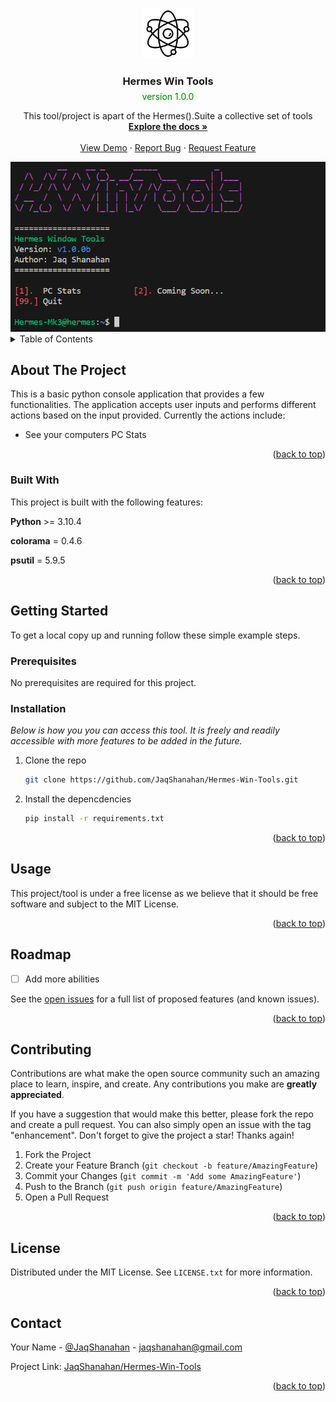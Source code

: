 <a name="readme-top"></a>

<!-- PROJECT LOGO -->
<br />
<div align="center">
  <a href="https://github.com/JaqShanahan/Hermes-Win-Tools/">
  <img src="images/atom.png" alt="Logo" width="80" height="80">
  </a>

  <h3 align="center">Hermes Win Tools</h3>
  <p style='color: green;margin-top:-10px;'>version 1.0.0</p>

  <p align="center">
    This tool/project is apart of the Hermes().Suite a collective set of tools
    <br />
    <a href="https://github.com/JaqShanahan/Hermes-Win-Tools/"><strong>Explore the docs »</strong></a>
    <br />
    <br />
    <a href="https://github.com/JaqShanahan/Hermes-Win-Tools/">View Demo</a>
    ·
    <a href="https://github.com/JaqShanahan/Hermes-Win-Tools/issues">Report Bug</a>
    ·
    <a href="https://github.com/JaqShanahan/Hermes-Win-Tools/issues">Request Feature</a>
  </p>
</div>

<div align="center">
  <img src="images/Picture1.png" alt="Logo" width="auto" height="auto">
</div>

<!-- TABLE OF CONTENTS -->
<details>
  <summary>Table of Contents</summary>
  <ol>
    <li>
      <a href="#about-the-project">About The Project</a>
      <ul>
        <li><a href="#built-with">Built With</a></li>
      </ul>
    </li>
    <li>
      <a href="#getting-started">Getting Started</a>
      <ul>
        <li><a href="#prerequisites">Prerequisites</a></li>
        <li><a href="#installation">Installation</a></li>
      </ul>
    </li>
    <li><a href="#usage">Usage</a></li>
    <li><a href="#roadmap">Roadmap</a></li>
    <li><a href="#contributing">Contributing</a></li>
    <li><a href="#license">License</a></li>
    <li><a href="#contact">Contact</a></li>
  </ol>
</details>

<!-- ABOUT THE PROJECT -->

## About The Project

This is a basic python console application that provides a few functionalities. The application accepts user inputs and performs different actions based on the input provided. Currently the actions include:

- See your computers PC Stats

<p align="right">(<a href="#readme-top">back to top</a>)</p>

### Built With

This project is built with the following features:

**Python** >= 3.10.4

**colorama** = 0.4.6

**psutil**  = 5.9.5

<p align="right">(<a href="#readme-top">back to top</a>)</p>

<!-- GETTING STARTED -->

## Getting Started

To get a local copy up and running follow these simple example steps.

### Prerequisites

No prerequisites are required for this project.

### Installation

_Below is how you you can access this tool. It is freely and readily accessible with more features to be added in the future._

1. Clone the repo
   ```sh
   git clone https://github.com/JaqShanahan/Hermes-Win-Tools.git
   ```
2. Install the depencdencies
   ```sh
   pip install -r requirements.txt
   ```

<p align="right">(<a href="#readme-top">back to top</a>)</p>

<!-- USAGE EXAMPLES -->

## Usage

This project/tool is under a free license as we believe that it should be free software and subject to the MIT License.

<p align="right">(<a href="#readme-top">back to top</a>)</p>

<!-- ROADMAP -->

## Roadmap

- [ ] Add more abilities

See the [open issues](https://github.com/JaqShanahan/Hermes-Win-Tools/issues) for a full list of proposed features (and known issues).

<p align="right">(<a href="#readme-top">back to top</a>)</p>

<!-- CONTRIBUTING -->

## Contributing

Contributions are what make the open source community such an amazing place to learn, inspire, and create. Any contributions you make are **greatly appreciated**.

If you have a suggestion that would make this better, please fork the repo and create a pull request. You can also simply open an issue with the tag "enhancement".
Don't forget to give the project a star! Thanks again!

1. Fork the Project
2. Create your Feature Branch (`git checkout -b feature/AmazingFeature`)
3. Commit your Changes (`git commit -m 'Add some AmazingFeature'`)
4. Push to the Branch (`git push origin feature/AmazingFeature`)
5. Open a Pull Request

<p align="right">(<a href="#readme-top">back to top</a>)</p>

<!-- LICENSE -->

## License

Distributed under the MIT License. See `LICENSE.txt` for more information.

<p align="right">(<a href="#readme-top">back to top</a>)</p>

<!-- CONTACT -->

## Contact

Your Name - [@JaqShanahan](https://www.linkedin.com/in/jaq-shanahan-a327ba21a/) - jaqshanahan@gmail.com

Project Link: [JaqShanahan/Hermes-Win-Tools](https://github.com/JaqShanahan/Hermes-Win-Tools)

<p align="right">(<a href="#readme-top">back to top</a>)</p>

<!-- ACKNOWLEDGMENTS -->

